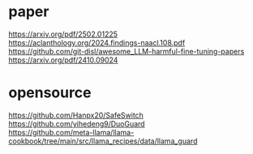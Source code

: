 # paper
https://arxiv.org/pdf/2502.01225 <br>
https://aclanthology.org/2024.findings-naacl.108.pdf <br>
https://github.com/git-disl/awesome_LLM-harmful-fine-tuning-papers <br>
https://arxiv.org/pdf/2410.09024  <br>
# opensource
https://github.com/Hanpx20/SafeSwitch <br>
https://github.com/yihedeng9/DuoGuard <br>
https://github.com/meta-llama/llama-cookbook/tree/main/src/llama_recipes/data/llama_guard <br>
